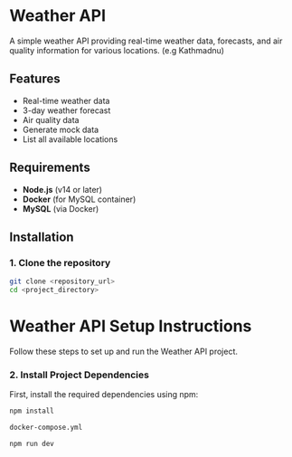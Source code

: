 # Weather API

A simple weather API providing real-time weather data, forecasts, and air quality information for various locations. (e.g Kathmadnu)

## Features

- Real-time weather data
- 3-day weather forecast
- Air quality data
- Generate mock data
- List all available locations

## Requirements

- **Node.js** (v14 or later)
- **Docker** (for MySQL container)
- **MySQL** (via Docker)

## Installation

### 1. Clone the repository

```bash
git clone <repository_url>
cd <project_directory>
```

# Weather API Setup Instructions

Follow these steps to set up and run the Weather API project.

### 2. **Install Project Dependencies**

First, install the required dependencies using npm:

```bash
npm install
```

```bash
docker-compose.yml
```

```bash
npm run dev
```
